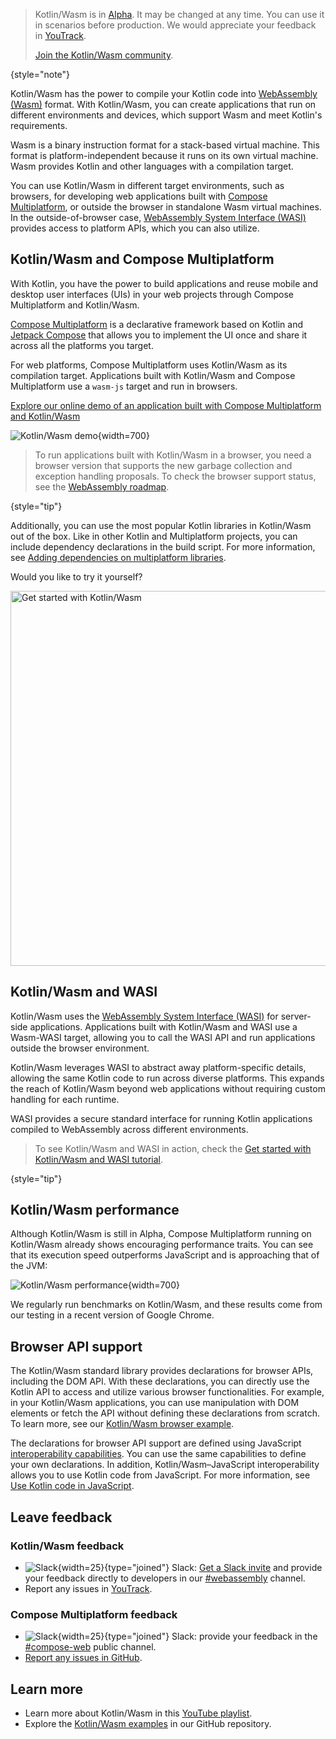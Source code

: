 [//]: # (title: Kotlin/Wasm)

> Kotlin/Wasm is in [Alpha](components-stability.md).
> It may be changed at any time. You can use it in scenarios before production. We would appreciate your feedback in [YouTrack](https://youtrack.jetbrains.com/issue/KT-56492).
>
> [Join the Kotlin/Wasm community](https://slack-chats.kotlinlang.org/c/webassembly).
>
{style="note"}

Kotlin/Wasm has the power to compile your Kotlin code into [WebAssembly (Wasm)](https://webassembly.org/) format. 
With Kotlin/Wasm, you can create applications that run on
different environments and devices, which support Wasm and meet Kotlin's requirements.

Wasm is a binary instruction format for a stack-based virtual machine. This
format is platform-independent because it runs on its own virtual machine. Wasm provides Kotlin and other languages with
a compilation target. 

You can use Kotlin/Wasm in different target environments, such as browsers, for developing 
web applications built with [Compose Multiplatform](https://www.jetbrains.com/lp/compose-multiplatform/), or outside the 
browser in standalone Wasm virtual machines. In the outside-of-browser case,
[WebAssembly System Interface (WASI)](https://wasi.dev/) provides access to platform APIs, which you can also utilize.


## Kotlin/Wasm and Compose Multiplatform

With Kotlin, you have the power to build applications and reuse mobile and desktop user interfaces (UIs) in your web projects through
Compose Multiplatform and Kotlin/Wasm.

[Compose Multiplatform](https://www.jetbrains.com/lp/compose-multiplatform/) is a declarative framework based on Kotlin
and [Jetpack Compose](https://developer.android.com/jetpack/compose) that allows you to implement the UI
once and share it across all the platforms you target. 

For web platforms, Compose Multiplatform uses 
Kotlin/Wasm as its compilation target. Applications built with Kotlin/Wasm and Compose Multiplatform use a 
`wasm-js` target and run in browsers.

[Explore our online demo of an application built with Compose Multiplatform and Kotlin/Wasm](https://zal.im/wasm/jetsnack/)

![Kotlin/Wasm demo](wasm-demo.png){width=700}

> To run applications built with Kotlin/Wasm in a browser, you need a browser version that supports the new garbage collection
> and exception handling proposals. To check the browser support status, see the [WebAssembly
> roadmap](https://webassembly.org/roadmap/).
>
{style="tip"}

Additionally, you can use the most popular Kotlin libraries in Kotlin/Wasm out of the box. Like in other Kotlin and Multiplatform
projects, you can include dependency declarations in the build script. For more information,
see [Adding dependencies on multiplatform libraries](multiplatform-add-dependencies.md).

Would you like to try it yourself?

<a href="wasm-get-started.md"><img src="wasm-get-started-button.svg" width="600" alt="Get started with Kotlin/Wasm" style="block"/></a>

## Kotlin/Wasm and WASI

Kotlin/Wasm uses the [WebAssembly System Interface (WASI)](https://wasi.dev/) for server-side applications.
Applications built with Kotlin/Wasm and WASI use a Wasm-WASI target, allowing you to call the WASI API and run applications 
outside the browser environment.

Kotlin/Wasm leverages WASI to abstract away platform-specific details, allowing the same Kotlin code to run across diverse 
platforms. This expands the reach of Kotlin/Wasm beyond web applications without requiring custom handling for each runtime.

WASI provides a secure standard interface for running Kotlin applications compiled to WebAssembly across different environments.

> To see Kotlin/Wasm and WASI in action, check the [Get started with Kotlin/Wasm and WASI tutorial](wasm-wasi.md).
>
{style="tip"}

## Kotlin/Wasm performance

Although Kotlin/Wasm is still in Alpha, Compose Multiplatform running on Kotlin/Wasm already shows encouraging performance 
traits. You can see that its execution speed outperforms JavaScript and is approaching that of the JVM:

![Kotlin/Wasm performance](wasm-performance-compose.png){width=700}

We regularly run benchmarks on Kotlin/Wasm, and these results come from our testing in a recent version of Google Chrome.

## Browser API support

The Kotlin/Wasm standard library provides declarations for browser APIs, including the DOM API.
With these declarations, you can directly use the Kotlin API to access and utilize various browser functionalities. 
For example, in your Kotlin/Wasm applications, you can use manipulation with DOM elements or fetch the API 
without defining these declarations from scratch. To learn more, see our [Kotlin/Wasm browser example](https://github.com/Kotlin/kotlin-wasm-examples/tree/main/browser-example).

The declarations for browser API support are defined using JavaScript [interoperability capabilities](wasm-js-interop.md). 
You can use the same capabilities to define your own declarations. In addition, Kotlin/Wasm–JavaScript interoperability 
allows you to use Kotlin code from JavaScript. For more information, see [Use Kotlin code in JavaScript](wasm-js-interop.md#use-kotlin-code-in-javascript).

## Leave feedback

### Kotlin/Wasm feedback

* ![Slack](slack.svg){width=25}{type="joined"} Slack: [Get a Slack invite](https://surveys.jetbrains.com/s3/kotlin-slack-sign-up) and provide your feedback directly to developers in our [#webassembly](https://kotlinlang.slack.com/archives/CDFP59223) channel.
* Report any issues in [YouTrack](https://youtrack.jetbrains.com/issue/KT-56492).

### Compose Multiplatform feedback

* ![Slack](slack.svg){width=25}{type="joined"} Slack: provide your feedback in the [#compose-web](https://slack-chats.kotlinlang.org/c/compose-web) public channel.
* [Report any issues in GitHub](https://github.com/JetBrains/compose-multiplatform/issues).

## Learn more

* Learn more about Kotlin/Wasm in this [YouTube playlist](https://kotl.in/wasm-pl).
* Explore the [Kotlin/Wasm examples](https://github.com/Kotlin/kotlin-wasm-examples) in our GitHub repository.